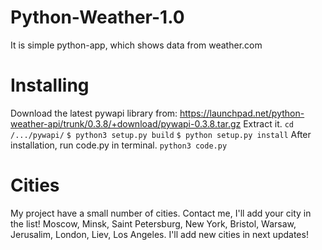 # Python-Weather-1.0
It is simple python-app, which shows data from weather.com
# Installing
Download the latest pywapi library from: https://launchpad.net/python-weather-api/trunk/0.3.8/+download/pywapi-0.3.8.tar.gz
Extract it. 
`cd /.../pywapi/`
`$ python3 setup.py build` 
`$ python setup.py install`
After installation, run code.py in terminal.
`python3 code.py`
# Cities
My project have a small number of cities. Contact me, I'll add your city in the list!
Moscow, Minsk, Saint Petersburg, New York, Bristol, Warsaw, Jerusalim, London, Liev, Los Angeles. I'll add new cities in next updates!
